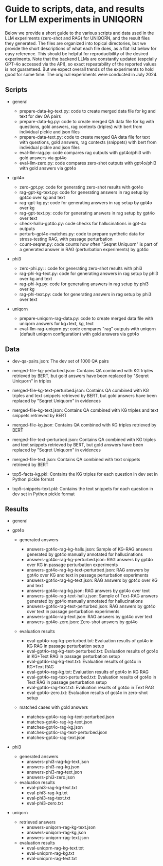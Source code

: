 # Guide to scripts, data, and results for LLM experiments in UNIQORN

Below we provide a short guide to the various scripts and data used in the LLM experiments (zero-shot and RAG) for UNIQORN, and the result files they generated. The files are organized into topical directories, but we provide the short descriptions of what each file does, as a flat list below for easy reference. This should be helpful for reproducibility of the desired experiments. Note that the backend LLMs are constantly updated (espcially GPT-4o accessed via the API), so exact repeatability of the reported values is not guaranteed. But we expect overall trends of the experiments to hold good for some time. The original experiments were conducted in July 2024.

## Scripts

* general
    * prepare-data-kg-text.py: code to create merged data file for kg and text for dev QA pairs
    * prepare-data-kg.py: code to create merged QA data file for kg with questions, gold answers, rag contexts (triples) with bert from individual pickle and json files
    * prepare-data-text.py: code to create merged QA data file for text with questions, gold answers, rag contexts (snippets) with bert from individual pickle and json files
    * eval-llm-rag.py: code compares rag outputs with gpt4o/phi3 with gold answers via gpt4o
    * eval-llm-zero.py: code compares zero-shot outputs with gpt4o/phi3 with gold answers via gpt4o

* gpt4o
    * zero-gpt.py: code for generating zero-shot results with got4o
    * rag-gpt-kg-text.py: code for generating answers in rag setup by gpt4o over kg and text
    * rag-gpt-kg.py: code for generating answers in rag setup by gpt4o over kg
    * rag-gpt-text.py: code for generating answers in rag setup by gpt4o over text
    * check-hallu-gpt4o.py: code checks for hallucinations in gpt-4o outputs
    * perturb-gpt4o-matches.py: code to prepare synthetic data for stress-testing RAG, with passage perturbation
    * count-seqret.py: code counts how often "Seqret Uniquorn" is part of a generated answer in RAG (perturbation experiments) by gpt4o

* phi3
    * zero-phi.py: : code for generating zero-shot results with phi3    
    * rag-phi-kg-text.py: code for generating answers in rag setup by phi3 over kg and text
    * rag-phi-kg.py: code for generating answers in rag setup by phi3 over kg
    * rag-phi-text.py: code for generating answers in rag setup by phi3 over text

* uniqorn
    * prepare-uniqorn-rag-data.py: code to create merged data file with uniqorn answers for kg+text, kg, text
    * eval-llm-rag-uniqorn.py: code compares "rag" outputs with uniqorn (default uniqorn configuration) with gold answers via gpt4o

## Data

* dev-qa-pairs.json: The dev set of 1000 QA pairs

* merged-file-kg-perturbed.json: Contains QA combined with KG triples retrieved by BERT, but gold answers have been replaced by "Seqret Uniquorn" in triples

* merged-file-kg-text-perturbed.json: Contains QA combined with KG triples and text snippets retrieved by BERT, but gold answers have been replaced by "Seqret Uniquorn" in evidences

* merged-file-kg-text.json: Contains QA combined with KG triples and text snippets retrieved by BERT

* merged-file-kg.json: Contains QA combined with KG triples retrieved by BERT

* merged-file-text-perturbed.json: Contains QA combined with KG triples and text snippets retrieved by BERT, but gold answers have been replaced by "Seqret Uniquorn" in evidences

* merged-file-text.json: Contains QA combined with text snippets retrieved by BERT

* top5-facts-kg.pkl: Contains the KG triples for each question in dev set in Python pickle format

* top5-snippets-text.pkl: Contains the text snippets for each question in dev set in Python pickle format

## Results

* general

* gpt4o
    * generated answers
        * answers-gpt4o-rag-kg-hallu.json: Sample of KG-RAG answers generated by gpt4o manually annotated for hallucinations
        * answers-gpt4o-rag-kg-perturbed.json: RAG answers by gpt4o over KG in passage perturbation experiments
        * answers-gpt4o-rag-kg-text-perturbed.json: RAG answers by gpt4o over KG and text in passage perturbation experiments
        * answers-gpt4o-rag-kg-text.json: RAG answers by gpt4o over KG and text
        * answers-gpt4o-rag-kg.json: RAG answers by gpt4o over text
        * answers-gpt4o-rag-text-hallu.json: Sample of Text-RAG answers generated by gpt4o manually annotated for hallucinations
        * answers-gpt4o-rag-text-perturbed.json: RAG answers by gpt4o over text in passage perturbation experiments
        * answers-gpt4o-rag-text.json: RAG answers by gpt4o over text 
        * answers-gpt4o-zero.json: Zero-shot answers by gpt4o
    
    * evaluation results
        * eval-gpt4o-rag-kg-perturbed.txt: Evaluation results of got4o in KG RAG in passage perturbation setup
        * eval-gpt4o-rag-kg-text-perturbed.txt: Evaluation results of got4o in KG+Text RAG in passage perturbation setup
        * eval-gpt4o-rag-kg-text.txt: Evaluation results of got4o in KG+Text RAG
        * eval-gpt4o-rag-kg.txt: Evaluation results of got4o in KG RAG
        * eval-gpt4o-rag-text-perturbed.txt: Evaluation results of got4o in Text RAG in passage perturbation setup
        * eval-gpt4o-rag-text.txt: Evaluation results of got4o in Text RAG
        * eval-gpt4o-zero.txt: Evaluation results of got4o in zero-shot setup
    
    * matched cases with gold answers
        * matches-gpt4o-rag-kg-text-perturbed.json
        * matches-gpt4o-rag-kg-text.json
        * matches-gpt4o-rag-kg.json
        * matches-gpt4o-rag-text-perturbed.json
        * matches-gpt4o-rag-text.json

* phi3
    * generated answers
        * answers-phi3-rag-kg-text.json
        * answers-phi3-rag-kg.json
        * answers-phi3-rag-text.json
        * answers-phi3-zero.json
    * evaluation results
        * eval-phi3-rag-kg-text.txt
        * eval-phi3-rag-kg.txt
        * eval-phi3-rag-text.txt
        * eval-phi3-zero.txt

* uniqorn
    * retrieved answers
        * answers-uniqorn-rag-kg-text.json
        * answers-uniqorn-rag-kg.json
        * answers-uniqorn-rag-text.json
    * evaluation results
        * eval-uniqorn-rag-kg-text.txt
        * eval-uniqorn-rag-kg.txt
        * eval-uniqorn-rag-text.txt

